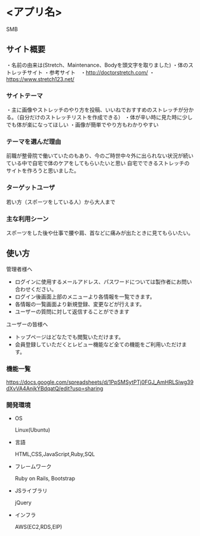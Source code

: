 # <アプリ名>
SMB
## サイト概要
・名前の由来は(Stretch、Maintenance、Bodyを頭文字を取りました)
・体のストレッチサイト
・参考サイト　・http://doctorstretch.com/
            ・https://www.stretch123.net/

### サイトテーマ
・主に画像やストレッチのやり方を投稿、いいねでおすすめのストレッチが分かる。（自分だけのストレッチリストを作成できる）
・体が辛い時に見た時に少しでも体が楽になってほしい
・画像が簡単でやり方もわかりやすい

### テーマを選んだ理由
前職が整骨院で働いていたのもあり、今のご時世中々外に出られない状況が続いている中で自宅で体のケアをしてもらいたいと思い
自宅でできるストレッチのサイトを作ろうと思いました。

### ターゲットユーザ
若い方（スポーツをしている人）から大人まで

### 主な利用シーン
スポーツをした後や仕事で腰や肩、首などに痛みが出たときに見てもらいたい。


## 使い方

管理者様へ
- ログインに使用するメールアドレス、パスワードについては製作者にお問い合わせください。
- ログイン後画面上部のメニューより各情報を一覧できます。
- 各情報の一覧画面より新規登録、変更などが行えます。
- ユーザーの質問に対して返信することができます

ユーザーの皆様へ
- トップページはどなたでも閲覧いただけます。
- 会員登録していただくとレビュー機能など全ての機能をご利用いただけます。


### 機能一覧
https://docs.google.com/spreadsheets/d/1PpSMSytPTj0FGJ_AmHRLSiwg39dXvVA4AnjkYBdqatQ/edit?usp=sharing

### 開発環境
- OS

    Linux(Ubuntu)

- 言語

    HTML,CSS,JavaScript,Ruby,SQL

- フレームワーク

    Ruby on Rails,
    Bootstrap

- JSライブラリ

    jQuery

- インフラ

    AWS(EC2,RDS,EIP)

